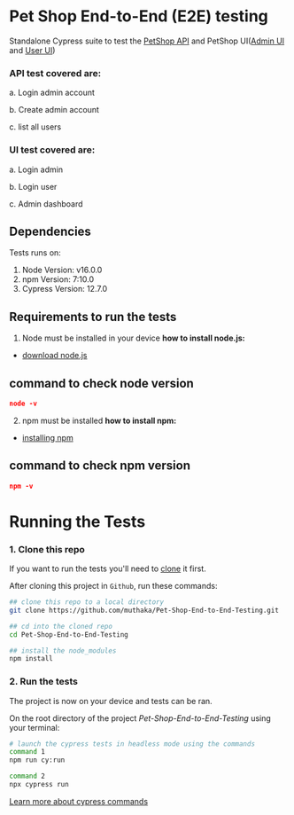 # Pet Shop End-to-End (E2E) testing
Standalone Cypress suite to test the [PetShop API](https://pet-shop.buckhill.com.hr/api/swagger) and PetShop UI([Admin UI](https://pet-shop.buckhill.com.hr/login) and [User UI](https://pet-shop.buckhill.com.hr/))

### API test covered are:

a. Login admin account

b. Create admin account

c. list all users

### UI test covered are:

a. Login admin 

b. Login user

c. Admin dashboard


Dependencies
------------
Tests runs on:
1. Node Version: v16.0.0
2. npm Version: 7:10.0
3. Cypress Version: 12.7.0

## Requirements to run the tests
1. Node must be installed in your device
**how to install node.js:**
* [download node.js](https://nodejs.org/en/download)

## command to check node version 
```json
node -v
```

2. npm must be installed
**how to install npm:**
* [installing npm](https://docs.npmjs.com/downloading-and-installing-node-js-and-npm)

## command to check npm version 
```json
npm -v
```

# Running the Tests


### 1. Clone this repo

If you want to run the tests you'll need to [clone](https://github.com/muthaka/Pet-Shop-End-to-End-Testing) it first.

After cloning this project in `Github`, run these commands:

```bash
## clone this repo to a local directory
git clone https://github.com/muthaka/Pet-Shop-End-to-End-Testing.git

## cd into the cloned repo
cd Pet-Shop-End-to-End-Testing

## install the node_modules
npm install

```
### 2. Run the tests
The project is now on your device and tests can be ran.

On the root directory of the project *Pet-Shop-End-to-End-Testing* using your terminal:

```bash
# launch the cypress tests in headless mode using the commands
command 1
npm run cy:run 

command 2
npx cypress run

```

[Learn more about cypress commands](https://docs.cypress.io/guides/guides/command-line)
